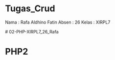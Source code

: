 # Tugas_Crud
<!------------------------->
Nama    : Rafa Aldhino Fatin
Absen   : 26
Kelas   : XIRPL7
<!-------------------------># 02-PHP-XIRPL7_26_Rafa
# PHP2
